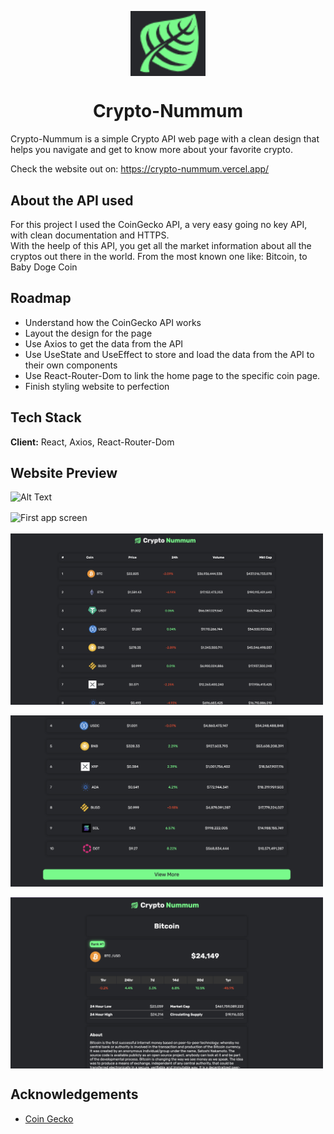 <p align="center">
  <img align="center" src="https://github.com/layuntaFelipe/crypto-nummum/blob/master/screenshots/logo.png" alt="Boxes Logo" width="120"/>
  <h1 align="center">Crypto-Nummum </h1>
</p>

Crypto-Nummum is a simple Crypto API web page with a clean design that helps you navigate and get to know more about your favorite crypto.

Check the website out on: https://crypto-nummum.vercel.app/
## About the API used

For this project I used the CoinGecko API, a very easy going no key API, with clean documentation and HTTPS. <br />
With the heelp of this API, you get all the market information about all the cryptos out there in the world. From the most known one like: Bitcoin, to Baby Doge Coin

## Roadmap

- Understand how the CoinGecko API works
- Layout the design for the page
- Use Axios to get the data from the API
- Use UseState and UseEffect to store and load the data from the API to their own components
- Use React-Router-Dom to link the home page to the specific coin page.
- Finish styling website to perfection


## Tech Stack

**Client:** React, Axios, React-Router-Dom


## Website Preview
  ![Alt Text](https://media.giphy.com/media/vFKqnCdLPNOKc/giphy.gif)

<p float="left">
  <img align="center" src="https://github.com/layuntaFelipe/crypto-nummum/blob/master/screenshots/crypto-video-2.gif" alt="First app screen" width="500"/> <br/><br/>
  <img align="center" src="https://github.com/layuntaFelipe/crypto-nummum/blob/master/screenshots/home.png" alt="First app screen" width="500"/> <br/><br/>
  <img align="center" src="https://github.com/layuntaFelipe/crypto-nummum/blob/master/screenshots/crypto-home-2.png" alt="Second app screen" width="500"/> <br/><br/>
    <img align="center" src="https://github.com/layuntaFelipe/crypto-nummum/blob/master/screenshots/crypto-home-3.png" alt="Second app screen" width="500"/>
</p>


## Acknowledgements

 - [Coin Gecko](https://github.com/coingecko)
